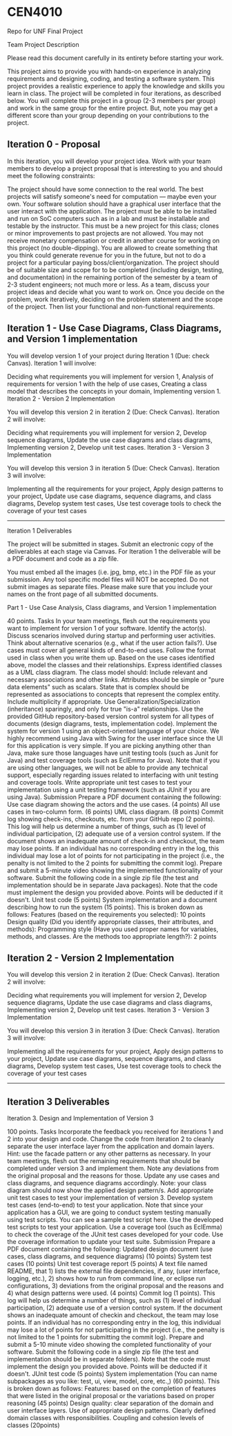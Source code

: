 # CEN4010
Repo for UNF Final Project

Team Project Description

Please read this document carefully in its entirety before starting your work.

This project aims to provide you with hands-on experience in analyzing requirements and designing, coding, and testing a software system. This project provides a realistic experience to apply the knowledge and skills you learn in class. The project will be completed in four iterations, as described below. You will complete this project in a group (2-3 members per group) and work in the same group for the entire project. But, note you may get a different score than your group depending on your contributions to the project. 

## Iteration 0 - Proposal

In this iteration, you will develop your project idea. Work with your team members to develop a project proposal that is interesting to you and should meet the following constraints:

The project should have some connection to the real world. The best projects will satisfy someone's need for computation — maybe even your own. Your software solution should have a graphical user interface that the user interact with the application.
The project must be able to be installed and run on SoC computers such as in a lab and must be installable and testable by the instructor. 
This must be a new project for this class; clones or minor improvements to past projects are not allowed. 
You may not receive monetary compensation or credit in another course for working on this project (no double-dipping). You are allowed to create something that you think could generate revenue for you in the future, but not to do a project for a particular paying boss/client/organization.
The project should be of suitable size and scope for to be completed (including design, testing, and documentation) in the remaining portion of the semester by a team of 2-3 student engineers; not much more or less.
As a team, discuss your project ideas and decide what you want to work on. Once you decide on the problem, work iteratively, deciding on the problem statement and the scope of the project. Then list your functional and non-functional requirements.

## Iteration 1 - Use Case Diagrams, Class Diagrams, and Version 1 implementation

You will develop version 1 of your project during Iteration 1 (Due: check Canvas). Iteration 1 will involve:

Deciding what requirements you will implement for version 1,
Analysis of requirements for version 1 with the help of use cases,
Creating a class model that describes the concepts in your domain,
Implementing version 1.
Iteration 2 - Version 2 Implementation

You will develop this version 2 in iteration 2 (Due: Check Canvas). Iteration 2 will involve:

Deciding what requirements you will implement for version 2,
Develop sequence diagrams,
Update the use case diagrams and class diagrams,
Implementing version 2,
Develop unit test cases.
Iteration 3 -  Version 3 Implementation

You will develop this version 3 in iteration 5 (Due: Check Canvas). Iteration 3 will involve:

Implementing all the requirements for your project,
Apply design patterns to your project,
Update use case diagrams, sequence diagrams, and class diagrams,
Develop system test cases,
Use test coverage tools to check the coverage of your test cases
__________________________________________________________________________________

Iteration 1 Deliverables

The project will be submitted in stages. Submit an electronic copy of the deliverables at each stage via Canvas. For Iteration 1 the deliverable will be a PDF document and code as a zip file.

You must embed all the images (i.e. jpg, bmp, etc.) in the PDF file as your submission. Any tool specific model files will NOT be accepted. Do not submit images as separate files. Please make sure that you include your names on the front page of all submitted documents.

Part 1 -  Use Case Analysis, Class diagrams, and Version 1 implementation

40 points.
Tasks
In your team meetings, flesh out the requirements you want to implement for version 1 of your software. Identify the actor(s). Discuss scenarios involved during startup and performing user activities. Think about alternative scenarios (e.g., what if the user action fails?). Use cases must cover all general kinds of end-to-end uses. Follow the format used in class when you write them up.
Based on the use cases identified above, model the classes and their relationships. Express identified classes as a UML class diagram. The class model should:
Include relevant and necessary associations and other links.
Attributes should be simple or "pure data elements" such as scalars. State that is complex should be represented as associations to concepts that represent the complex entity.
Include multiplicity if appropriate.
Use Generalization/Specialization (inheritance) sparingly, and only for true "is-a" relationships.
Use the provided GitHub repository-based version control system for all types of documents (design diagrams, tests, implementation code).
Implement the system for version 1 using an object-oriented language of your choice. We highly recommend using Java with Swing for the user interface since the UI for this application is very simple. If you are picking anything other than Java, make sure those languages have unit testing tools (such as Junit for Java) and test coverage tools (such as EclEmma for Java). Note that if you are using other languages, we will not be able to provide any technical support, especially regarding issues related to interfacing with unit testing and coverage tools.
Write appropriate unit test cases to test your implementation using a unit testing framework (such as JUnit if you are using Java).
Submission
Prepare a PDF document containing the following:
Use case diagram showing the actors and the use cases. (4 points)
All use cases in two-column form. (6 points)
UML class diagram. (8 points)
Commit log showing check-ins, checkouts, etc. from your GitHub repo (2 points). This log will help us determine a number of things, such as (1) level of individual participation, (2) adequate use of a version control system. If the document shows an inadequate amount of check-in and checkout, the team may lose points. If an individual has no corresponding entry in the log, this individual may lose a lot of points for not participating in the project (i.e., the penalty is not limited to the 2 points for submitting the commit log).
Prepare and submit a 5-minute video showing the implemented functionality of your software.
Submit the following code in a single zip file (the test and implementation should be in separate Java packages). Note that the code must implement the design you provided above. Points will be deducted if it doesn't.
Unit test code (5 points)
System implementation and a document describing how to run the system (15 points). This is broken down as follows:
Features (based on the requirements you selected): 10 points
Design quality (Did you identify appropriate classes, their attributes, and methods): 
Programming style (Have you used proper names for variables, methods, and classes. Are the methods too appropriate length?): 2 points

## Iteration 2 - Version 2 Implementation

You will develop this version 2 in iteration 2 (Due: Check Canvas). Iteration 2 will involve:

Deciding what requirements you will implement for version 2,
Develop sequence diagrams,
Update the use case diagrams and class diagrams,
Implementing version 2,
Develop unit test cases.
Iteration 3 -  Version 3 Implementation

You will develop this version 3 in iteration 3 (Due: Check Canvas). Iteration 3 will involve:

Implementing all the requirements for your project,
Apply design patterns to your project,
Update use case diagrams, sequence diagrams, and class diagrams,
Develop system test cases,
Use test coverage tools to check the coverage of your test cases
________________________________________________________________________________________________________

## Iteration 3 Deliverables

Iteration 3. Design and Implementation of Version 3

100 points.
Tasks
Incorporate the feedback you received for iterations 1 and 2 into your design and code.
Change the code from iteration 2 to cleanly separate the user interface layer from the application and domain layers. Hint: use the facade pattern or any other patterns as necessary.
In your team meetings, flesh out the remaining requirements that should be completed under version 3 and implement them. Note any deviations from the original proposal and the reasons for those. 
Update any use cases and class diagrams, and sequence diagrams accordingly. Note: your class diagram should now show the applied design pattern/s.
Add appropriate unit test cases to test your implementation of version 3.
Develop system test cases (end-to-end) to test your application. Note that since your application has a GUI, we are going to conduct system testing manually using test scripts. You can see a sample test script here. Use the developed test scripts to test your application.
Use a coverage tool (such as EclEmma) to check the coverage of the JUnit test cases developed for your code. Use the coverage information to update your test suite.
Submission
Prepare a PDF document containing the following:
Updated design document (use cases, class diagrams, and sequence diagrams) (10 points)
System test cases (10 points)
Unit test coverage report (5 points)
A text file named README, that 1) lists the external file dependencies, if any, (user interface, logging, etc.), 2) shows how to run from command line, or eclipse run configurations, 3) deviations from the original proposal and the reasons and 4) what design patterns were used. (4 points)
Commit log (1 points). This log will help us determine a number of things, such as (1) level of individual participation, (2) adequate use of a version control system. If the document shows an inadequate amount of checkin and checkout, the team may lose points. If an individual has no corresponding entry in the log, this individual may lose a lot of points for not participating in the project (i.e., the penalty is not limited to the 1 points for submitting the commit log).
Prepare and submit a 5-10 minute video showing the completed functionality of your software.
Submit the following code in a single zip file (the test and implementation should be in separate folders). Note that the code must implement the design you provided above. Points will be deducted if it doesn't.
JUnit test code (5 points)
System implementation (You can name subpackages as you like: test, ui, view, model, core, etc.,) (60 points). This is broken down as follows:
Features: based on the completion of features that were listed in the original proposal or the variations based on proper reasoning (45 points)
Design quality: clear separation of the domain and user interface layers. Use of appropriate design patterns. Clearly defined domain classes with responsibilities. Coupling and cohesion levels of classes   (20points)
